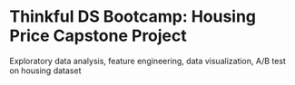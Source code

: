 # Thinkful DS Bootcamp: Housing Price Capstone Project

Exploratory data analysis, feature engineering, data visualization, A/B test on housing dataset

